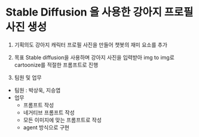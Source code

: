 # Stable Diffusion 을 사용한 강아지 프로필 사진 생성

1. 기획의도
강아지 캐릭터 프로필 사진을 만들어 챗봇의 재미 요소를 추가

2. 목표
Stable diffusion을 사용하며 강아지 사진을 입력받아 img to img로 cartoonize를 적절한 프롬프트로 진행

3. 팀원 및 업무
- 팀원 : 박상욱, 지승엽
- 업무 
    - 프롬프트 작성
    - 네거티브 프롬프트 작성 
    - 모든 이미지에 맞는 프롬프트로 작성
    - agent 방식으로 구현